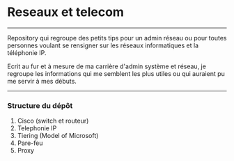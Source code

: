 # Reseaux et telecom
---

Repository qui regroupe des petits tips pour un admin réseau ou pour toutes personnes voulant se rensigner sur les réseaux informatiques et la téléphonie IP.

Ecrit au fur et à mesure de ma carrière d'admin système et réseau, je regroupe les informations qui me semblent les plus utiles ou qui auraient pu me servir à mes débuts.

---

### Structure du dépôt

1. Cisco (switch et routeur)
1. Telephonie IP
1. Tiering (Model of Microsoft)
1. Pare-feu
1. Proxy